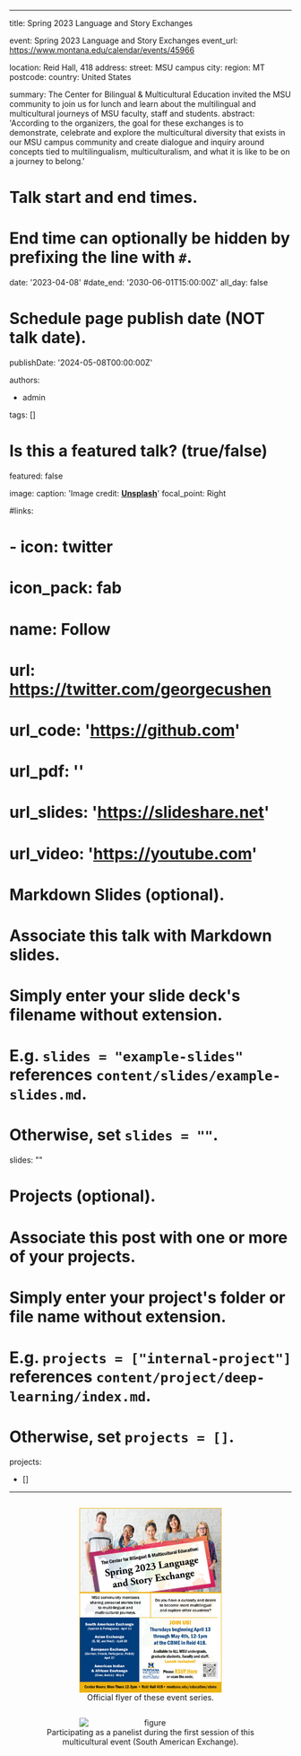 ---
title: Spring 2023 Language and Story Exchanges

event: Spring 2023 Language and Story Exchanges
event_url: https://www.montana.edu/calendar/events/45966

location: Reid Hall, 418
address:
  street: MSU campus
  city: 
  region: MT
  postcode: 
  country: United States

summary: The Center for Bilingual & Multicultural Education invited the MSU community to join us for lunch and learn about the multilingual and multicultural journeys of MSU faculty, staff and students.
abstract: 'According to the organizers, the goal for these exchanges is to demonstrate, celebrate and explore the multicultural diversity that exists in our MSU campus community and create dialogue and inquiry around concepts tied to multilingualism, multiculturalism, and what it is like to be on a journey to belong.'

# Talk start and end times.
#   End time can optionally be hidden by prefixing the line with `#`.
date: '2023-04-08'
#date_end: '2030-06-01T15:00:00Z'
all_day: false

# Schedule page publish date (NOT talk date).
publishDate: '2024-05-08T00:00:00Z'

authors:
  - admin

tags: []

# Is this a featured talk? (true/false)
featured: false

image:
  caption: 'Image credit: [**Unsplash**](https://unsplash.com/photos/bzdhc5b3Bxs)'
  focal_point: Right

#links:
#  - icon: twitter
#    icon_pack: fab
#    name: Follow
#    url: https://twitter.com/georgecushen
# url_code: 'https://github.com'
# url_pdf: ''
# url_slides: 'https://slideshare.net'
# url_video: 'https://youtube.com'

# Markdown Slides (optional).
#   Associate this talk with Markdown slides.
#   Simply enter your slide deck's filename without extension.
#   E.g. `slides = "example-slides"` references `content/slides/example-slides.md`.
#   Otherwise, set `slides = ""`.
slides: ""

# Projects (optional).
#   Associate this post with one or more of your projects.
#   Simply enter your project's folder or file name without extension.
#   E.g. `projects = ["internal-project"]` references `content/project/deep-learning/index.md`.
#   Otherwise, set `projects = []`.
projects:
  - []

-------
  <div style="display: flex; justify-content: center;">
  <figure style="text-align: center;">
    <img src="b.jpg" alt="figure" width="60%" style="margin-left: auto; margin-right: auto; display: block;">
    <figcaption>Official flyer of these event series.  </figcaption>
  </figure>
  </div>

  <div style="display: flex; justify-content: center;">
  <figure style="text-align: center;">
    <img src="a.jpg" alt="figure" width="60%" style="margin-left: auto; margin-right: auto; display: block;">
    <figcaption>Participating as a panelist during the first session of this multicultural event (South American Exchange). </figcaption>
  </figure>
  </div>
